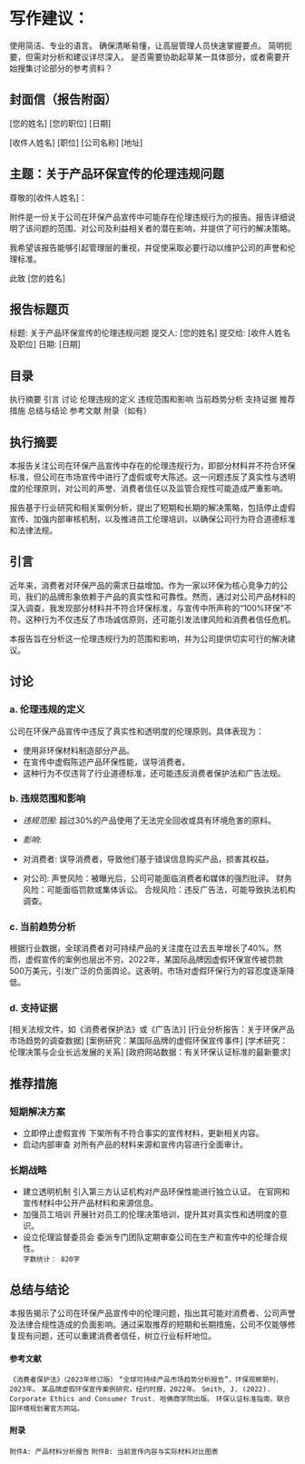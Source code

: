 # 写作建议：
使用简洁、专业的语言。
确保清晰易懂，让高层管理人员快速掌握要点。
简明扼要，但需对分析和建议详尽深入。
是否需要协助起草某一具体部分，或者需要开始搜集讨论部分的参考资料？



## 封面信（报告附函）
[您的姓名]
[您的职位]
[日期]

[收件人姓名]
[职位]
[公司名称]
[地址]

## 主题：关于产品环保宣传的伦理违规问题

尊敬的[收件人姓名]：

附件是一份关于公司在环保产品宣传中可能存在伦理违规行为的报告。报告详细说明了该问题的范围、对公司及利益相关者的潜在影响，并提供了可行的解决策略。

我希望该报告能够引起管理层的重视，并促使采取必要行动以维护公司的声誉和伦理标准。

此致
[您的姓名]

## 报告标题页
标题: 关于产品环保宣传的伦理违规问题
提交人: [您的姓名]
提交给: [收件人姓名及职位]
日期: [日期]

## 目录
执行摘要
引言
讨论
伦理违规的定义
违规范围和影响
当前趋势分析
支持证据
推荐措施
总结与结论
参考文献
附录（如有）

## 执行摘要
本报告关注公司在环保产品宣传中存在的伦理违规行为，即部分材料并不符合环保标准，但公司在市场宣传中进行了虚假或夸大陈述。这一问题违反了真实性与透明度的伦理原则，对公司的声誉、消费者信任以及监管合规性可能造成严重影响。

报告基于行业研究和相关案例分析，提出了短期和长期的解决策略，包括停止虚假宣传、加强内部审核机制，以及推进员工伦理培训，以确保公司行为符合道德标准和法律法规。

## 引言
近年来，消费者对环保产品的需求日益增加。作为一家以环保为核心竞争力的公司，我们的品牌形象依赖于产品的真实性和可靠性。然而，通过对公司产品材料的深入调查，我发现部分材料并不符合环保标准，与宣传中所声称的“100%环保”不符。这种行为不仅违反了市场诚信原则，还可能引发法律风险和消费者信任危机。

本报告旨在分析这一伦理违规行为的范围和影响，并为公司提供切实可行的解决建议。

## 讨论
### a. 伦理违规的定义
公司在环保产品宣传中违反了真实性和透明度的伦理原则。具体表现为：

* 使用非环保材料制造部分产品。
* 在宣传中虚假陈述产品环保性能，误导消费者。
* 这种行为不仅违背了行业道德标准，还可能违反消费者保护法和广告法规。

### b. 违规范围和影响
* *违规范围*:
超过30%的产品使用了无法完全回收或具有环境危害的原料。

* *影响*:

* 对消费者: 误导消费者，导致他们基于错误信息购买产品，损害其权益。
* 对公司:
声誉风险：被曝光后，公司可能面临消费者和媒体的强烈批评。
财务风险：可能面临罚款或集体诉讼。
合规风险：违反广告法，可能导致执法机构调查。
### c. 当前趋势分析
根据行业数据，全球消费者对可持续产品的关注度在过去五年增长了40%。然而，虚假宣传的案例也层出不穷。2022年，某国际品牌因虚假环保宣传被罚款500万美元，引发广泛的负面舆论。这表明，市场对虚假环保行为的容忍度逐渐降低。

### d. 支持证据
[相关法规文件，如《消费者保护法》或《广告法》]
[行业分析报告：关于环保产品市场趋势的调查数据]
[案例研究：某国际品牌的虚假环保宣传事件]
[学术研究：伦理决策与企业长远发展的关系]
[政府网站数据：有关环保认证标准的最新要求]
## 推荐措施
### 短期解决方案
* 立即停止虚假宣传
下架所有不符合事实的宣传材料，更新相关内容。
* 启动内部审查
对所有产品的材料来源和宣传内容进行全面审计。
### 长期战略
* 建立透明机制
引入第三方认证机构对产品环保性能进行独立认证。
在官网和宣传材料中公开产品材料和来源信息。
* 加强员工培训
开展针对员工的伦理决策培训，提升其对真实性和透明度的意识。
* 设立伦理监督委员会
委派专门团队定期审查公司在生产和宣传中的伦理合规性。  
`字数统计： 820字`
## 总结与结论
本报告揭示了公司在环保产品宣传中的伦理问题，指出其可能对消费者、公司声誉及法律合规性造成的负面影响。通过采取推荐的短期和长期措施，公司不仅能够修复现有问题，还可以重建消费者信任，树立行业标杆地位。

#### 参考文献
`《消费者保护法》（2023年修订版）`
`“全球可持续产品市场趋势分析报告”，环保观察期刊，2023年。`
`某品牌虚假环保宣传案例研究，纽约时报，2022年。`
`Smith, J. (2022). Corporate Ethics and Consumer Trust. 哈佛商学院出版。`
`环保认证标准指南，联合国环境规划署官方网站。`
#### 附录
`附件A: 产品材料分析报告`
`附件B: 当前宣传内容与实际材料对比图表`
